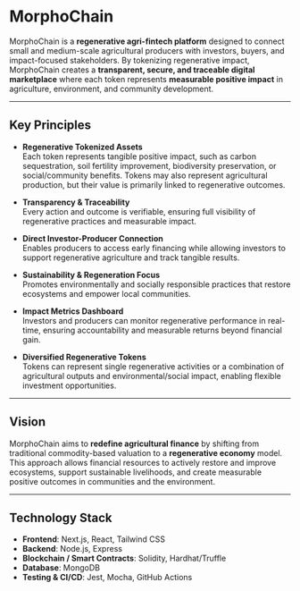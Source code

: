 # MorphoChain

MorphoChain is a **regenerative agri-fintech platform** designed to connect small and medium-scale agricultural producers with investors, buyers, and impact-focused stakeholders. By tokenizing regenerative impact, MorphoChain creates a **transparent, secure, and traceable digital marketplace** where each token represents **measurable positive impact** in agriculture, environment, and community development.

---

## Key Principles

- **Regenerative Tokenized Assets**  
  Each token represents tangible positive impact, such as carbon sequestration, soil fertility improvement, biodiversity preservation, or social/community benefits. Tokens may also represent agricultural production, but their value is primarily linked to regenerative outcomes.

- **Transparency & Traceability**  
  Every action and outcome is verifiable, ensuring full visibility of regenerative practices and measurable impact.

- **Direct Investor-Producer Connection**  
  Enables producers to access early financing while allowing investors to support regenerative agriculture and track tangible results.

- **Sustainability & Regeneration Focus**  
  Promotes environmentally and socially responsible practices that restore ecosystems and empower local communities.

- **Impact Metrics Dashboard**  
  Investors and producers can monitor regenerative performance in real-time, ensuring accountability and measurable returns beyond financial gain.

- **Diversified Regenerative Tokens**  
  Tokens can represent single regenerative activities or a combination of agricultural outputs and environmental/social impact, enabling flexible investment opportunities.

---

## Vision

MorphoChain aims to **redefine agricultural finance** by shifting from traditional commodity-based valuation to a **regenerative economy** model.  
This approach allows financial resources to actively restore and improve ecosystems, support sustainable livelihoods, and create measurable positive outcomes in communities and the environment.

---

## Technology Stack

- **Frontend**: Next.js, React, Tailwind CSS
- **Backend**: Node.js, Express
- **Blockchain / Smart Contracts**: Solidity, Hardhat/Truffle
- **Database**: MongoDB
- **Testing & CI/CD**: Jest, Mocha, GitHub Actions
